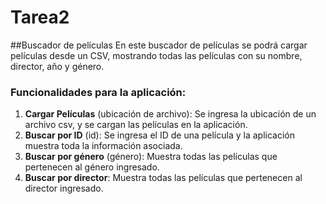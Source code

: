 # Tarea2
##Buscador de películas
En este buscador de películas se podrá cargar películas desde un CSV, mostrando todas las películas con su nombre, director, año y género. 

### **Funcionalidades para la aplicación:**

1. **Cargar Películas** (ubicación de archivo): Se ingresa la ubicación de un archivo csv, y se cargan las películas en la aplicación.
2. **Buscar por ID** (id): Se ingresa el ID de una película y la aplicación muestra toda la información asociada.
3. **Buscar por género** (género): Muestra todas las películas que pertenecen al género ingresado.
4. **Buscar por director**: Muestra todas las películas que pertenecen al director ingresado.
